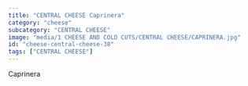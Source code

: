 ```yaml
---
title: "CENTRAL CHEESE Caprinera"
category: "cheese"
subcategory: "CENTRAL CHEESE"
image: "media/1 CHEESE AND COLD CUTS/CENTRAL CHEESE/CAPRINERA.jpg"
id: "cheese-central-cheese-38"
tags: ["CENTRAL CHEESE"]
---
```


Caprinera
